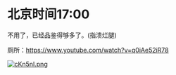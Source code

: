 # 北京时间17:00

不用了，已经品鉴得够多了。(指溃烂腿)

厕所：https://www.youtube.com/watch?v=q0iAe52iR78

[![cKn5nI.png](https://z3.ax1x.com/2021/04/04/cKn5nI.png)](https://imgtu.com/i/cKn5nI)
